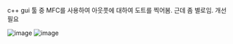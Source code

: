 c++ gui 툴 중 MFC를 사용하여 아웃풋에 대하여 도트를 찍어봄. 근데 좀 별로임. 개선 필요

![image](https://user-images.githubusercontent.com/37788658/127765466-9bb99ecc-6f77-42bc-8c27-0e266f96fa99.png)
![image](https://user-images.githubusercontent.com/37788658/131243225-9779da57-dd1f-44c7-95e2-117cde1c88bc.png)
